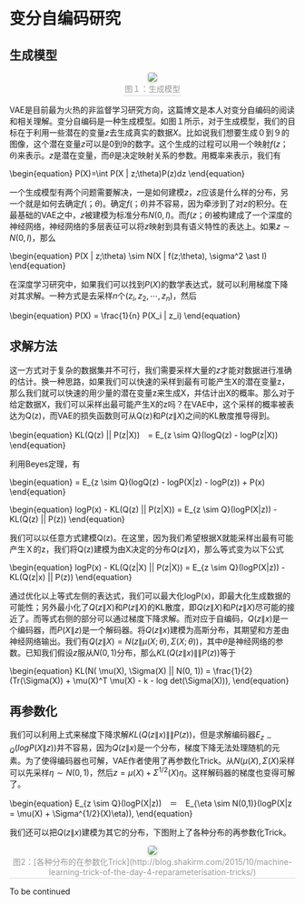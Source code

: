 <head>
    <script src="https://cdn.mathjax.org/mathjax/latest/MathJax.js?config=TeX-AMS-MML_HTMLorMML" type="text/javascript"></script>
    <script type="text/x-mathjax-config">
        MathJax.Hub.Config({
            tex2jax: {
            skipTags: ['script', 'noscript', 'style', 'textarea', 'pre'],
            inlineMath: [['$','$']]
            }
        });
    </script>
</head>

# 变分自编码研究

## 生成模型
<center>
    <img style="border-radius: 0.2525em;
    box-shadow: 0 2px 4px 0 rgba(34,36,38,.12),0 2px 6px 0 rgba(34,36,38,.08);" 
    src="https://raw.githubusercontent.com/Kaimaoge/Kaimaoge.github.io/master/images/generative.png">
    <br>
    <div style="color:orange; border-bottom: 1px solid #d9d9d9;
    display: inline-block;
    color: #999;
    padding: 2px;">图１：生成模型</div>
</center>

VAE是目前最为火热的非监督学习研究方向，这篇博文是本人对变分自编码的阅读和相关理解。变分自编码是一种生成模型。如图１所示，对于生成模型，我们的目标在于利用一些潜在的变量$z$去生成真实的数据$X$。比如说我们想要生成０到９的图像，这个潜在变量$z$可以是0到9的数字。这个生成的过程可以用一个映射$f(z；\theta)$来表示。$z$是潜在变量，而$\theta$是决定映射关系的参数。用概率来表示，我们有

\begin{equation}
P(X)=\int P(X | z;\theta)P(z)dz
\end{equation}

一个生成模型有两个问题需要解决，一是如何建模$z$，$z$应该是什么样的分布，另一个就是如何去确定$f(；\theta)$。确定$f(；\theta)$并不容易，因为牵涉到了对$z$的积分。在最基础的VAE之中，$z$被建模为标准分布$N(0,I)$。而$f(z；\theta)$被构建成了一个深度的神经网络，神经网络的多层表征可以将$z$映射到具有语义特性的表达上。如果$z \sim N(0,I)$，那么

\begin{equation}
P(X | z;\theta) \sim N(X | f(z;\theta), \sigma^2 \ast I)
\end{equation}

在深度学习研究中，如果我们可以找到$P(X)$的数学表达式，就可以利用梯度下降对其求解。一种方式是去采样$n$个$(z_i,z_2,\cdots,z_n)$，然后

\begin{equation}
P(X) = \frac{1}{n} P(X_i | z_i)
\end{equation}

## 求解方法

这一方式对于复杂的数据集并不可行，我们需要采样大量的$z$才能对数据进行准确的估计。换一种思路，如果我们可以快速的采样到最有可能产生X的潜在变量z，那么我们就可以快速的用少量的潜在变量z来生成X，并估计出X的概率。那么对于给定数据X，我们可以采样出最可能产生X的z吗？在VAE中，这个采样的概率被表达为Q(z)，而VAE的损失函数则可从Q(z)和$P(z\|X)$之间的KL散度推导得到。

\begin{equation}
KL(Q(z) || P(z|X))　= E_{z \sim Q}(logQ(z) - logP(z|X))
\end{equation}

利用Beyes定理，有

\begin{equation}
= E_{z \sim Q}(logQ(z) - logP(X|z) - logP(z)) + P(x)
\end{equation}

\begin{equation}
logP(x) - KL(Q(z) || P(z|X)) = E_{z \sim Q}(logP(X|z)) - KL(Q(z) || P(z))
\end{equation}

我们可以以任意方式建模Q(z)。在这里，因为我们希望根据X就能采样出最有可能产生Ｘ的z，我们将Q(z)建模为由X决定的分布$Q(z\|X)$，那么等式变为以下公式

\begin{equation}
logP(x) - KL(Q(z\|X) || P(z|X)) = E_{z \sim Q}(logP(X|z)) - KL(Q(z\|x) || P(z))
\end{equation}

通过优化以上等式左侧的表达式，我们可以最大化logP(x)，即最大化生成数据的可能性；另外最小化了$Q(z\|X)$和$P(z\|X)$的KL散度，即$Q(z\| X)$和$P(z\|X)$尽可能的接近了。而等式右侧的部分可以通过梯度下降求解。而对应于自编码，$Q(z\|x)$是一个编码器，而$P(X\|z)$是一个解码器。将$Q(z\|x)$建模为高斯分布，其期望和方差由神经网络输出。我们有$Q(z\| X) = N(z \| \mu(X; \theta), \Sigma(X; \theta))$，其中$\theta$是神经网络的参数。已知我们假设$z$服从$N(0,1)$分布，那么$KL(Q(z\|x) \|\| P(z))$等于

\begin{equation}
KL(N( \mu(X), \Sigma(X) || N(0, 1)) = \frac{1}{2} (Tr(\Sigma(X)) + \mu(X)^T \mu(X) - k - log det(\Sigma(X))),
\end{equation}

## 再参数化

我们可以利用上式来梯度下降求解$KL(Q(z\|x) \|\| P(z))$，但是求解编码器$E_{z \sim Q}(logP(X\|z))$并不容易，因为$Q(z\|x)$是一个分布，梯度下降无法处理随机的元素。为了使得编码器也可解，VAE作者使用了再参数化Trick。从$N( \mu(X), \Sigma(X)$采样可以先采样$\eta \sim N(0,1)$，然后$z = \mu(X) + \Sigma^{1/2}(X)\eta$。这样解码器的梯度也变得可解了。

\begin{equation}
E_{z \sim Q}(logP(X|z))　＝　E_{\eta \sim N(0,1)}(logP(X|z = \mu(X) + \Sigma^{1/2}(X)\eta)),
\end{equation}

我们还可以把$Q(z\|x)$建模为其它的分布，下图附上了各种分布的再参数化Trick。

<center>
    <img style="border-radius: 0.3125em;
    box-shadow: 0 2px 4px 0 rgba(34,36,38,.12),0 2px 8px 0 rgba(34,36,38,.08);" 
    src="https://raw.githubusercontent.com/Kaimaoge/Kaimaoge.github.io/master/images/rp.png">
    <br>
    <div style="color:orange; border-bottom: 1px solid #d9d9d9;
    display: inline-block;
    color: #999;
    padding: 2px;">图2：[各种分布的在参数化Trick](http://blog.shakirm.com/2015/10/machine-learning-trick-of-the-day-4-reparameterisation-tricks/)</div>
</center>

To be continued





